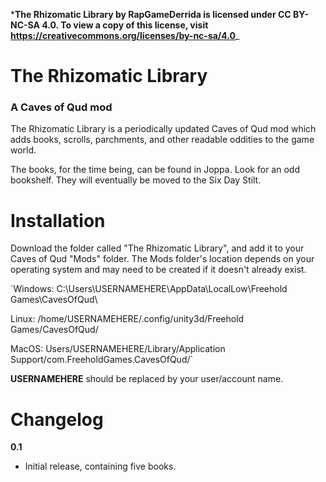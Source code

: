 ***The Rhizomatic Library by RapGameDerrida is licensed under CC BY-NC-SA 4.0. To view a copy of this license, visit https://creativecommons.org/licenses/by-nc-sa/4.0**_ 

# The Rhizomatic Library
### A Caves of Qud mod

The Rhizomatic Library is a periodically updated Caves of Qud mod which adds books, scrolls, parchments, and other readable oddities to the game world.

The books, for the time being, can be found in Joppa. Look for an odd bookshelf. They will eventually be moved to the Six Day Stilt.

# Installation

Download the folder called "The Rhizomatic Library", and add it to your Caves of Qud "Mods" folder. The Mods folder's location depends on your operating system and may need to be created if it doesn't already exist.

`Windows: C:\Users\USERNAMEHERE\AppData\LocalLow\Freehold Games\CavesOfQud\

Linux: /home/USERNAMEHERE/.config/unity3d/Freehold Games/CavesOfQud/

MacOS: Users/USERNAMEHERE/Library/Application Support/com.FreeholdGames.CavesOfQud/`

**USERNAMEHERE** should be replaced by your user/account name.

# Changelog

**0.1**

- Initial release, containing five books.
